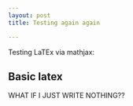 ```yaml
---
layout: post
title: Testing again again

---
```


 <script src="https://cdn.mathjax.org/mathjax/latest/MathJax.js?config=TeX-AMS-MML_HTMLorMML" type="text/javascript"></script>

Testing LaTEx via mathjax:

## Basic latex

WHAT IF I JUST WRITE NOTHING??

